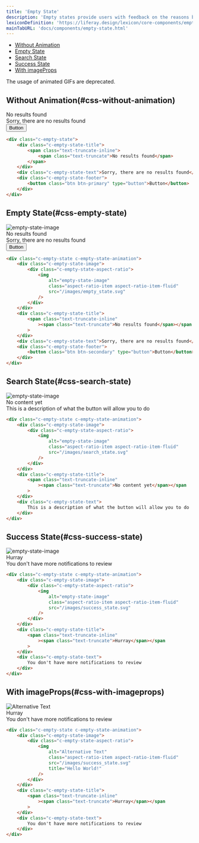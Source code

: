```yaml
---
title: 'Empty State'
description: 'Empty states provide users with feedback on the reasons behind the empty state and what they can do to move out of the empty state.'
lexiconDefinition: 'https://liferay.design/lexicon/core-components/empty-states/'
mainTabURL: 'docs/components/empty-state.html'
---
```


<div class="nav-toc-absolute">
<div class="nav-toc">

-   [Without Animation](#css-without-animation)
-   [Empty State](#css-empty-state)
-   [Search State](#css-search-state)
-   [Success State](#css-success-state)
-   [With imageProps](#css-with-imageprops)

</div>
</div>

<div class="clay-site-alert alert alert-warning">
	The usage of animated GIFs are deprecated. 
</div>

## Without Animation(#css-without-animation)

<div class="sheet-example">
	<div class="c-empty-state">
		<div class="c-empty-state-title">
			<span class="text-truncate-inline">
				<span class="text-truncate">No results found</span>
			</span>
		</div>
		<div class="c-empty-state-text">Sorry, there are no results found</div>
		<div class="c-empty-state-footer">
			<button class="btn btn-primary" type="button">Button</button>
		</div>
	</div>
</div>

```html
<div class="c-empty-state">
	<div class="c-empty-state-title">
		<span class="text-truncate-inline">
			<span class="text-truncate">No results found</span>
		</span>
	</div>
	<div class="c-empty-state-text">Sorry, there are no results found</div>
	<div class="c-empty-state-footer">
		<button class="btn btn-primary" type="button">Button</button>
	</div>
</div>
```

## Empty State(#css-empty-state)

<div class="sheet-example">
	<div class="c-empty-state c-empty-state-animation">
		<div class="c-empty-state-image">
			<div class="c-empty-state-aspect-ratio">
				<img
					alt="empty-state-image"
					class="aspect-ratio-item aspect-ratio-item-fluid"
					src="/images/empty_state.svg"
				/>
			</div>
		</div>
		<div class="c-empty-state-title">
			<span class="text-truncate-inline"
				><span class="text-truncate">No results found</span></span
			>
		</div>
		<div class="c-empty-state-text">Sorry, there are no results found</div>
		<div class="c-empty-state-footer">
			<button class="btn btn-secondary" type="button">Button</button>
		</div>
	</div>
</div>

```html
<div class="c-empty-state c-empty-state-animation">
	<div class="c-empty-state-image">
		<div class="c-empty-state-aspect-ratio">
			<img
				alt="empty-state-image"
				class="aspect-ratio-item aspect-ratio-item-fluid"
				src="/images/empty_state.svg"
			/>
		</div>
	</div>
	<div class="c-empty-state-title">
		<span class="text-truncate-inline"
			><span class="text-truncate">No results found</span></span
		>
	</div>
	<div class="c-empty-state-text">Sorry, there are no results found</div>
	<div class="c-empty-state-footer">
		<button class="btn btn-secondary" type="button">Button</button>
	</div>
</div>
```

## Search State(#css-search-state)

<div class="sheet-example">
	<div class="c-empty-state c-empty-state-animation">
		<div class="c-empty-state-image">
			<div class="c-empty-state-aspect-ratio">
				<img
					alt="empty-state-image"
					class="aspect-ratio-item aspect-ratio-item-fluid"
					src="/images/search_state.svg"
				/>
			</div>
		</div>
		<div class="c-empty-state-title">
			<span class="text-truncate-inline"
				><span class="text-truncate">No content yet</span></span
			>
		</div>
		<div class="c-empty-state-text">
			This is a description of what the button will allow you to do
		</div>
	</div>
</div>

```html
<div class="c-empty-state c-empty-state-animation">
	<div class="c-empty-state-image">
		<div class="c-empty-state-aspect-ratio">
			<img
				alt="empty-state-image"
				class="aspect-ratio-item aspect-ratio-item-fluid"
				src="/images/search_state.svg"
			/>
		</div>
	</div>
	<div class="c-empty-state-title">
		<span class="text-truncate-inline"
			><span class="text-truncate">No content yet</span></span
		>
	</div>
	<div class="c-empty-state-text">
		This is a description of what the button will allow you to do
	</div>
</div>
```

## Success State(#css-success-state)

<div class="sheet-example">
	<div class="c-empty-state c-empty-state-animation">
		<div class="c-empty-state-image">
			<div class="c-empty-state-aspect-ratio">
				<img
					alt="empty-state-image"
					class="aspect-ratio-item aspect-ratio-item-fluid"
					src="/images/success_state.svg"
				/>
			</div>
		</div>
		<div class="c-empty-state-title">
			<span class="text-truncate-inline"
				><span class="text-truncate">Hurray</span></span
			>
		</div>
		<div class="c-empty-state-text">
			You don't have more notifications to review
		</div>
	</div>
</div>

```html
<div class="c-empty-state c-empty-state-animation">
	<div class="c-empty-state-image">
		<div class="c-empty-state-aspect-ratio">
			<img
				alt="empty-state-image"
				class="aspect-ratio-item aspect-ratio-item-fluid"
				src="/images/success_state.svg"
			/>
		</div>
	</div>
	<div class="c-empty-state-title">
		<span class="text-truncate-inline"
			><span class="text-truncate">Hurray</span></span
		>
	</div>
	<div class="c-empty-state-text">
		You don't have more notifications to review
	</div>
</div>
```

## With imageProps(#css-with-imageprops)

<div class="sheet-example">
	<div class="c-empty-state c-empty-state-animation">
		<div class="c-empty-state-image">
			<div class="c-empty-state-aspect-ratio">
				<img
					alt="Alternative Text"
					class="aspect-ratio-item aspect-ratio-item-fluid"
					src="/images/success_state.svg"
					title="Hello World!"
				/>
			</div>
		</div>
		<div class="c-empty-state-title">
			<span class="text-truncate-inline"
				><span class="text-truncate">Hurray</span></span
			>
		</div>
		<div class="c-empty-state-text">
			You don't have more notifications to review
		</div>
	</div>
</div>

```html
<div class="c-empty-state c-empty-state-animation">
	<div class="c-empty-state-image">
		<div class="c-empty-state-aspect-ratio">
			<img
				alt="Alternative Text"
				class="aspect-ratio-item aspect-ratio-item-fluid"
				src="/images/success_state.svg"
				title="Hello World!"
			/>
		</div>
	</div>
	<div class="c-empty-state-title">
		<span class="text-truncate-inline"
			><span class="text-truncate">Hurray</span></span
		>
	</div>
	<div class="c-empty-state-text">
		You don't have more notifications to review
	</div>
</div>
```
